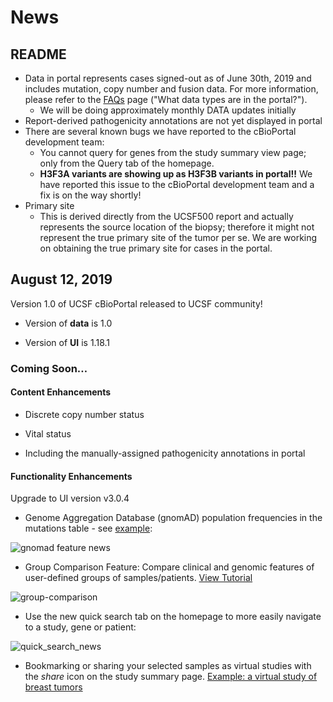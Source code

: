 
# News

## README

* Data in portal represents cases signed-out as of June 30th, 2019 and includes mutation, copy number and fusion data. For more information, please refer to the [FAQs](https://cbioportal.ucsf.edu/cbioportal/faq) page ("What data types are in the portal?"). 
  * We will be doing approximately monthly DATA updates initially
* Report-derived pathogenicity annotations are not yet displayed in portal 
* There are several known bugs we have reported to the cBioPortal development team:
  * You cannot query for genes from the study summary view page; only from the Query tab of the homepage.
  * **H3F3A variants are showing up as H3F3B variants in portal!!** We have reported this issue to the cBioPortal development team and a fix is on the way shortly!
* Primary site
  * This is derived directly from the UCSF500 report and actually represents the source location of the biopsy; therefore it might not represent the true primary site of the tumor per se. We are working on obtaining the true primary site for cases in the portal.

## August 12, 2019
Version 1.0 of UCSF cBioPortal released to UCSF community!

*  Version of **data** is 1.0

* Version of **UI** is 1.18.1

### Coming Soon…

#### Content Enhancements

* Discrete copy number status

* Vital status

* Including the manually-assigned pathogenicity annotations in portal

#### Functionality Enhancements

Upgrade to UI version v3.0.4

* Genome Aggregation Database (gnomAD) population frequencies in the mutations table - see [example](http://bit.ly/2ISHgiu):

 ![gnomad feature news](https://user-images.githubusercontent.com/1334004/59794400-e07c9c00-92a6-11e9-97ea-a79bfc8f3885.gif)

* Group Comparison Feature: Compare clinical and genomic features of user-defined groups of samples/patients. [View Tutorial](https://www.cbioportal.org/tutorials#group-comparison)

![group-comparison](https://user-images.githubusercontent.com/840895/59052073-40f9eb00-885c-11e9-9ddb-6d036533e5f5.png)

* Use the new quick search tab on the homepage to more easily navigate to a study, gene or patient:

 ![quick_search_news](https://user-images.githubusercontent.com/1334004/55113078-8f4c7a00-50b4-11e9-9d95-e9a6e1dcda52.gif)

* Bookmarking or sharing your selected samples as virtual studies with the _share_ icon on the study summary page. [Example: a virtual study of breast tumors](https://www.cbioportal.org/study?id=5a12fd57498eb8b3d5605cd4)

